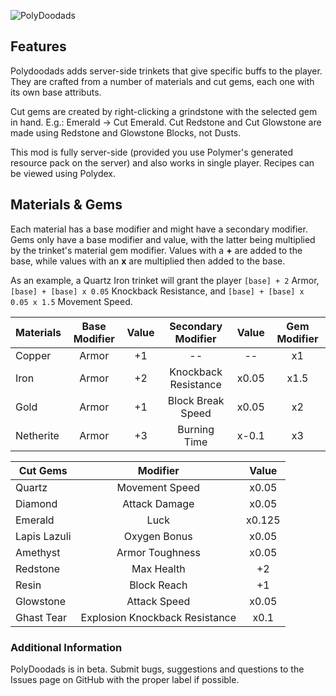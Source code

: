 ![PolyDoodads](https://cdn.modrinth.com/data/cached_images/c1ca0918ddac605086acaba8297f20ab60d00f9b.png)

## Features
Polydoodads adds server-side trinkets that give specific buffs to the player. They are crafted from a number of materials and cut gems, each one with its own base attributs. 

Cut gems are created by right-clicking a grindstone with the selected gem in hand. E.g.: Emerald -> Cut Emerald. Cut Redstone and Cut Glowstone are made using Redstone and Glowstone Blocks, not Dusts.

This mod is fully server-side (provided you use Polymer's generated resource pack on the server) and also works in single player. Recipes can be viewed using Polydex.

## Materials & Gems

Each material has a base modifier and might have a secondary modifier. Gems only have a base modifier and value, with the latter being multiplied by the trinket's material gem modifier. Values with a **+** are added to the base, while values with an **x** are multiplied then added to the base.

As an example, a Quartz Iron trinket will grant the player `[base] + 2` Armor, `[base] + [base] x 0.05` Knockback Resistance, and `[base] + [base] x 0.05 x 1.5` Movement Speed.

| **Materials** | Base Modifier | Value |  Secondary Modifier  | Value | Gem Modifier |
|---------------|:-------------:|:-----:|:--------------------:|:-----:|:------------:|
| Copper        | Armor         | +1    |      --              |  --   | x1 |
| Iron          | Armor         | +2    | Knockback Resistance | x0.05 | x1.5 |
| Gold          | Armor         | +1    | Block Break Speed    | x0.05 | x2 |
| Netherite     | Armor         | +3    | Burning Time         | x-0.1 | x3 |

| **Cut Gems** |            Modifier            |  Value |
|--------------|:------------------------------:|:------:|
| Quartz       | Movement Speed                 | x0.05  |
| Diamond      | Attack Damage                  | x0.05  |
| Emerald      | Luck                           | x0.125 |
| Lapis Lazuli | Oxygen Bonus                   | x0.05  |
| Amethyst     | Armor Toughness                | x0.05  |
| Redstone     | Max Health                     | +2     |
| Resin        | Block Reach                    | +1     |
| Glowstone    | Attack Speed                   | x0.05  |
| Ghast Tear   | Explosion Knockback Resistance | x0.1   |

### Additional Information
PolyDoodads is in beta.
Submit bugs, suggestions and questions to the Issues page on GitHub with the proper label if possible.
